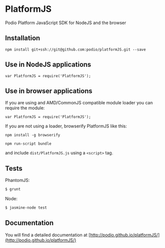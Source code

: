 # PlatformJS

Podio Platform JavaScript SDK for NodeJS and the browser

## Installation

```
npm install git+ssh://git@github.com:podio/platformJS.git --save
```

## Use in NodeJS applications

```
var PlatformJS = require('PlatformJS');
```

## Use in browser applications

If you are using and AMD/CommonJS compatible module loader you can require the module:

```
var PlatformJS = require('PlatformJS');
```

If you are not using a loader, browserify PlatformJS like this:

```
npm install -g browserify

npm run-script bundle
```

and include `dist/PlatformJS.js` using a `<script>` tag.

## Tests

PhantomJS:

```sh
$ grunt
```

Node:

```sh
$ jasmine-node test
```

## Documentation

You will find a detailed documentation at [http://podio.github.io/platformJS/](http://podio.github.io/platformJS/)
